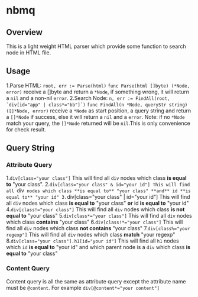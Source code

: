 # nbmq

## Overview
This is a light weight HTML parser which provide some function to search node in HTML file.

## Usage
1.Parse HTML:
  ```root, err := Parse(html)```
  ```func Parse(html []byte) (*Node, error)``` receive a []byte and return a ```*Node```, if something wrong, it will return a ```nil```
  and a non-nil ```error```.
2.Search Node:
  ```n, err := FindAll(root, `div[id="app" | class*="bb"]`)```
  ```func FindAll(n *Node, queryStr string) ([]*Node, error)``` receive a ```*Node``` as start position, a query string and return
  a ```[]*Node``` if success, else it will return a ```nil``` and a ```error```.
  Note: if no ```*Node``` match your query, the ```[]*Node``` returned will be ```nil```.This is only convenience for check result.

## Query String

### Attribute Query
1.```div[class="your class"]```
  This will find all ```div``` nodes which class **is equal to** "your class".
2.```div[class="your class" & id="your id"]
  This will find all ```div``` nodes which class **is equal to** "your class" **and** id **is equal to** "your id"
3.```div[class="your class" | id="your id"]
  This will find all ```div``` nodes which class **is equal to** "your class" **or** id **is equal to** "your id"
4.```div[class!="your class"]```
  This will find all ```div``` nodes which class **is not equal to** "your class"
5.```div[class*="your class"]```
  This will find all ```div``` nodes which class **contains** "your class"
6.```div[class!*="your class"]```
  This will find all ```div``` nodes which class **not contains** "your class"
7.```div[class%="your regexp"]```
  This will find all ```div``` nodes which class **match** "your regexp"
8.```div[class="your class"].h1[id="your id"]```
  This will find all ```h1``` nodes which ```id``` **is equal to** "your id" and which parent node is a ```div``` which class
  **is equal to** "your class"

### Content Query
Content query is all the same as attribute query except the attribute name must be ```@content```.
For example ```div[@content*="your content"]```
